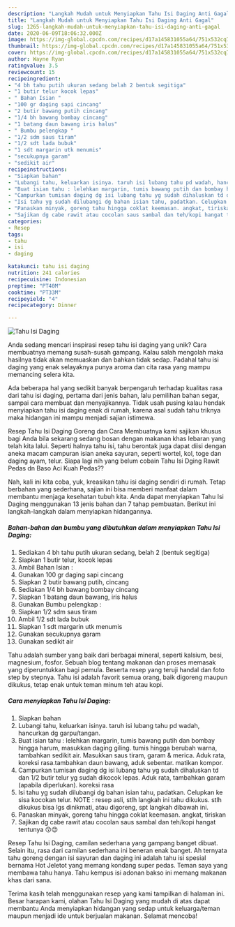 ```yaml
---
description: "Langkah Mudah untuk Menyiapkan Tahu Isi Daging Anti Gagal"
title: "Langkah Mudah untuk Menyiapkan Tahu Isi Daging Anti Gagal"
slug: 1265-langkah-mudah-untuk-menyiapkan-tahu-isi-daging-anti-gagal
date: 2020-06-09T18:06:32.000Z
image: https://img-global.cpcdn.com/recipes/d17a145831055a64/751x532cq70/tahu-isi-daging-foto-resep-utama.jpg
thumbnail: https://img-global.cpcdn.com/recipes/d17a145831055a64/751x532cq70/tahu-isi-daging-foto-resep-utama.jpg
cover: https://img-global.cpcdn.com/recipes/d17a145831055a64/751x532cq70/tahu-isi-daging-foto-resep-utama.jpg
author: Wayne Ryan
ratingvalue: 3.5
reviewcount: 15
recipeingredient:
- "4 bh tahu putih ukuran sedang belah 2 bentuk segitiga"
- "1 butir telur kocok lepas"
- " Bahan Isian "
- "100 gr daging sapi cincang"
- "2 butir bawang putih cincang"
- "1/4 bh bawang bombay cincang"
- "1 batang daun bawang iris halus"
- " Bumbu pelengkap "
- "1/2 sdm saus tiram"
- "1/2 sdt lada bubuk"
- "1 sdt margarin utk menumis"
- "secukupnya garam"
- "sedikit air"
recipeinstructions:
- "Siapkan bahan"
- "Lubangi tahu, keluarkan isinya. taruh isi lubang tahu pd wadah, hancurkan dg garpu/tangan."
- "Buat isian tahu : lelehkan margarin, tumis bawang putih dan bombay hingga harum, masukkan daging giling. tumis hingga berubah warna, tambahkan sedikit air. Masukkan saus tiram, garam &amp; merica. Aduk rata, koreksi rasa.tambahkan daun bawang, aduk sebentar. matikan kompor."
- "Campurkan tumisan daging dg isi lubang tahu yg sudah dihaluskan td dan 1/2 butir telur yg sudah dikocok lepas. Aduk rata, tambahkan garam (apabila diperlukan). koreksi rasa"
- "Isi tahu yg sudah dilubangi dg bahan isian tahu, padatkan. Celupkan ke sisa kocokan telur. NOTE : resep asli, stlh langkah ini tahu dikukus. stlh dikukus bisa lgs dinikmati, atau digoreng, spt langkah dibawah ini."
- "Panaskan minyak, goreng tahu hingga coklat keemasan. angkat, tiriskan"
- "Sajikan dg cabe rawit atau cocolan saus sambal dan teh/kopi hangat tentunya 😚😍"
categories:
- Resep
tags:
- tahu
- isi
- daging

katakunci: tahu isi daging 
nutrition: 241 calories
recipecuisine: Indonesian
preptime: "PT40M"
cooktime: "PT33M"
recipeyield: "4"
recipecategory: Dinner

---
```



![Tahu Isi Daging](https://img-global.cpcdn.com/recipes/d17a145831055a64/751x532cq70/tahu-isi-daging-foto-resep-utama.jpg)

Anda sedang mencari inspirasi resep tahu isi daging yang unik? Cara membuatnya memang susah-susah gampang. Kalau salah mengolah maka hasilnya tidak akan memuaskan dan bahkan tidak sedap. Padahal tahu isi daging yang enak selayaknya punya aroma dan cita rasa yang mampu memancing selera kita.

Ada beberapa hal yang sedikit banyak berpengaruh terhadap kualitas rasa dari tahu isi daging, pertama dari jenis bahan, lalu pemilihan bahan segar, sampai cara membuat dan menyajikannya. Tidak usah pusing kalau hendak menyiapkan tahu isi daging enak di rumah, karena asal sudah tahu triknya maka hidangan ini mampu menjadi sajian istimewa.

Resep Tahu Isi Daging Goreng dan Cara Membuatnya kami sajikan khusus bagi Anda bila sekarang sedang bosan dengan makanan khas lebaran yang telah kita lalui. Seperti halnya tahu isi, tahu berontak juga dapat diisi dengan aneka macam campuran isian aneka sayuran, seperti wortel, kol, toge dan daging ayam, telur. Siapa lagi nih yang belum cobain Tahu Isi Dging Rawit Pedas dn Baso Aci Kuah Pedas??


Nah, kali ini kita coba, yuk, kreasikan tahu isi daging sendiri di rumah. Tetap berbahan yang sederhana, sajian ini bisa memberi manfaat dalam membantu menjaga kesehatan tubuh kita. Anda dapat menyiapkan Tahu Isi Daging menggunakan 13 jenis bahan dan 7 tahap pembuatan. Berikut ini langkah-langkah dalam menyiapkan hidangannya.

<!--inarticleads1-->

##### Bahan-bahan dan bumbu yang dibutuhkan dalam menyiapkan Tahu Isi Daging:

1. Sediakan 4 bh tahu putih ukuran sedang, belah 2 (bentuk segitiga)
1. Siapkan 1 butir telur, kocok lepas
1. Ambil  Bahan Isian :
1. Gunakan 100 gr daging sapi cincang
1. Siapkan 2 butir bawang putih, cincang
1. Sediakan 1/4 bh bawang bombay cincang
1. Siapkan 1 batang daun bawang, iris halus
1. Gunakan  Bumbu pelengkap :
1. Siapkan 1/2 sdm saus tiram
1. Ambil 1/2 sdt lada bubuk
1. Siapkan 1 sdt margarin utk menumis
1. Gunakan secukupnya garam
1. Gunakan sedikit air


Tahu adalah sumber yang baik dari berbagai mineral, seperti kalsium, besi, magnesium, fosfor. Sebuah blog tentang makanan dan proses memasak yang diperuntukkan bagi pemula. Beserta resep yang teruji handal dan foto step by stepnya. Tahu isi adalah favorit semua orang, baik digoreng maupun dikukus, tetap enak untuk teman minum teh atau kopi. 

<!--inarticleads2-->

##### Cara menyiapkan Tahu Isi Daging:

1. Siapkan bahan
1. Lubangi tahu, keluarkan isinya. taruh isi lubang tahu pd wadah, hancurkan dg garpu/tangan.
1. Buat isian tahu : lelehkan margarin, tumis bawang putih dan bombay hingga harum, masukkan daging giling. tumis hingga berubah warna, tambahkan sedikit air. Masukkan saus tiram, garam &amp; merica. Aduk rata, koreksi rasa.tambahkan daun bawang, aduk sebentar. matikan kompor.
1. Campurkan tumisan daging dg isi lubang tahu yg sudah dihaluskan td dan 1/2 butir telur yg sudah dikocok lepas. Aduk rata, tambahkan garam (apabila diperlukan). koreksi rasa
1. Isi tahu yg sudah dilubangi dg bahan isian tahu, padatkan. Celupkan ke sisa kocokan telur. NOTE : resep asli, stlh langkah ini tahu dikukus. stlh dikukus bisa lgs dinikmati, atau digoreng, spt langkah dibawah ini.
1. Panaskan minyak, goreng tahu hingga coklat keemasan. angkat, tiriskan
1. Sajikan dg cabe rawit atau cocolan saus sambal dan teh/kopi hangat tentunya 😚😍


Resep Tahu Isi Daging, camilan sederhana yang gampang banget dibuat. Selain itu, rasa dari camilan sederhana ini beneran enak banget. Ah ternyata tahu goreng dengan isi sayuran dan daging ini adalah tahu isi spesial bernama Hot Jeletot yang memang kondang super pedas. Teman saya yang membawa tahu hanya. Tahu kempus isi adonan bakso ini memang makanan khas dari sana. 

Terima kasih telah menggunakan resep yang kami tampilkan di halaman ini. Besar harapan kami, olahan Tahu Isi Daging yang mudah di atas dapat membantu Anda menyiapkan hidangan yang sedap untuk keluarga/teman maupun menjadi ide untuk berjualan makanan. Selamat mencoba!
